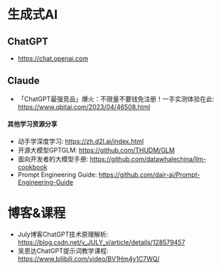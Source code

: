 # 生成式AI

## ChatGPT

- <https://chat.openai.com>

## Claude

- 「ChatGPT最强竞品」爆火：不限量不要钱免注册！一手实测体验在此: <https://www.qbitai.com/2023/04/46508.html>



#### 其他学习资源分享
- 动手学深度学习: <https://zh.d2l.ai/index.html>
- 开源大模型GPTGLM: <https://github.com/THUDM/GLM>
- 面向开发者的大模型手册: <https://github.com/datawhalechina/llm-cookbook>
- Prompt Engineering Guide: <https://github.com/dair-ai/Prompt-Engineering-Guide>

# 博客&课程

- July博客ChatGPT技术原理解析: <https://blog.csdn.net/v_JULY_v/article/details/128579457>
- 吴恩达ChatGPT提示词教学课程: <https://www.bilibili.com/video/BV1Hm4y1C7WQ/>